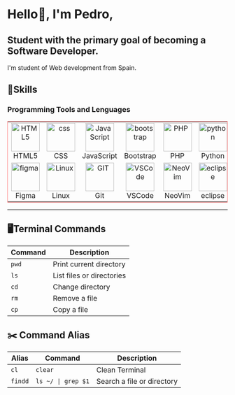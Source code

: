 # Hello👋, I'm Pedro,
## Student with the primary goal of becoming a **Software Developer**.
I'm student of Web development from Spain.
## 🎯Skills
### Programming Tools and Lenguages
<table align="center" style="border-collapse: collapse; border: 1px solid rgba(255, 0, 0, 0.5);">
  <tr>
    <td align="center"  width="96">
        <img src="https://skillicons.dev/icons?i=html" width="65" height="65" alt="HTML5" />
        <br>HTML5
    </td>
    <td align="center" width="96">
        <img src="https://skillicons.dev/icons?i=css" width="65" height="65" alt="css" />
        <br>CSS
    </td>
    <td align="center" width="96">
        <img src="https://skillicons.dev/icons?i=js" alt="JavaScript" width="65" height="65" />
        <br>JavaScript
    </td>
    <td align="center"  width="96">
        <img src="https://skillicons.dev/icons?i=bootstrap" width="65" height="65" alt="bootstrap" />
      <br>Bootstrap
    </td>
    <td align="center" width="96">
        <img src="https://skillicons.dev/icons?i=php" alt="PHP" width="65" height="65" />
        <br>PHP
    </td>
    <td align="center" width="96">
        <img src="https://skillicons.dev/icons?i=python" alt="python" width="65" height="65" />
        <br>Python
    </td>
    <td align="center" width="96">
        <img src="https://techstack-generator.vercel.app/java-icon.svg" width="65" height="65" alt="Java" />
        <br>Java
    </td>
  </tr>
  <tr>
    <td align="center" width="96">
        <img src="https://skillicons.dev/icons?i=figma" alt="figma" width="65" height="65" />
        <br>Figma
    </td>
    <td align="center" width="96">
        <img src="https://skillicons.dev/icons?i=linux" alt="Linux" width="65" height="65" />
        <br>Linux
    </td>
    <td align="center" width="96">
        <img src="https://skillicons.dev/icons?i=git" alt="GIT" width="65" height="65" />
        <br>Git
    </td>
    <td align="center" width="96">
        <img src="https://skillicons.dev/icons?i=vscode" alt="VSCode" width="65" height="65" />
        <br>VSCode
    </td>
    <td align="center" width="96">
        <img src="https://skillicons.dev/icons?i=neovim" alt="NeoVim" width="65" height="65" />
        <br>NeoVim
    </td>
    <td align="center" width="96">
        <img src="https://skillicons.dev/icons?i=eclipse" alt="eclipse" width="65" height="65" />
        <br>eclipse
    </td>
    <td align="center" width="96">
        <img src="https://techstack-generator.vercel.app/mysql-icon.svg" alt="MySQL" width="65" height="65" />
        <br>MySQL
    </td>
  </tr>
</table>

---------------------------------------------------------------------------------------------------------------------
## 🖥️Terminal Commands
|   Command     |        Description         |
|---------------|----------------------------|
|     `pwd`     |  Print current directory   |
|     `ls`      |  List files or directories |
|     `cd`      |  Change directory          |
|     `rm`      |  Remove a file             |
|     `cp`      |  Copy a file               |

## ✂️ Command Alias
|   Alias   |     Command        |        Description          |
|-----------|--------------------|-----------------------------|
|   `cl`    |     `clear`        |       Clean Terminal        |
|  `findd`  | `ls ~/ \| grep $1` |  Search a file or directory |
